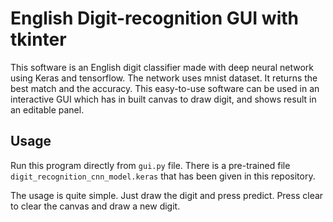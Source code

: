 # English Digit-recognition GUI with tkinter
This software is an English digit classifier made with deep neural network using Keras and tensorflow. The network uses mnist dataset. It returns the best match and the accuracy. This easy-to-use software can be used in an interactive GUI which has in built canvas to draw digit, and shows result in an editable panel.

## Usage
Run this program directly from ```gui.py``` file. 
There is a pre-trained file ```digit_recognition_cnn_model.keras``` that has been given in this repository.

The usage is quite simple. Just draw the digit and press predict. Press clear to clear the canvas and draw a new digit.
